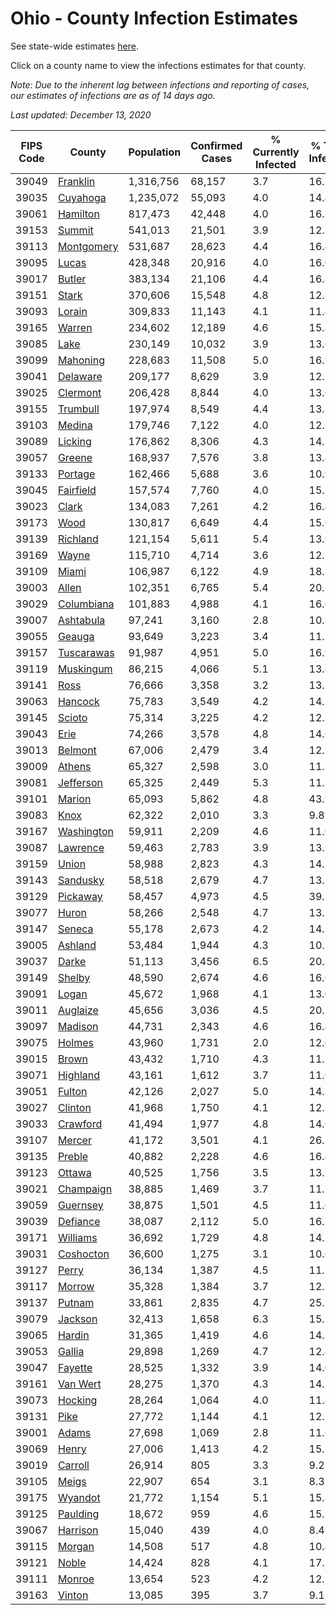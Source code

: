 # Ohio - County Infection Estimates

See state-wide estimates [here](/infections/us-oh).

Click on a county name to view the infections estimates for that county.

*Note: Due to the inherent lag between infections and reporting of cases, our estimates of infections are as of 14 days ago.*

*Last updated: December 13, 2020*

|   FIPS Code |                   County |   Population |   Confirmed Cases |   % Currently Infected |   % Total Infected |
|-------------|--------------------------|--------------|-------------------|------------------------|--------------------|
|       39049 |     [Franklin](franklin) |    1,316,756 |            68,157 |                    3.7 |               16.7 |
|       39035 |     [Cuyahoga](cuyahoga) |    1,235,072 |            55,093 |                    4.0 |               14.4 |
|       39061 |     [Hamilton](hamilton) |      817,473 |            42,448 |                    4.0 |               16.3 |
|       39153 |         [Summit](summit) |      541,013 |            21,501 |                    3.9 |               12.3 |
|       39113 | [Montgomery](montgomery) |      531,687 |            28,623 |                    4.4 |               16.4 |
|       39095 |           [Lucas](lucas) |      428,348 |            20,916 |                    4.0 |               16.0 |
|       39017 |         [Butler](butler) |      383,134 |            21,106 |                    4.4 |               16.8 |
|       39151 |           [Stark](stark) |      370,606 |            15,548 |                    4.8 |               12.8 |
|       39093 |         [Lorain](lorain) |      309,833 |            11,143 |                    4.1 |               11.4 |
|       39165 |         [Warren](warren) |      234,602 |            12,189 |                    4.6 |               15.8 |
|       39085 |             [Lake](lake) |      230,149 |            10,032 |                    3.9 |               13.6 |
|       39099 |     [Mahoning](mahoning) |      228,683 |            11,508 |                    5.0 |               16.9 |
|       39041 |     [Delaware](delaware) |      209,177 |             8,629 |                    3.9 |               12.5 |
|       39025 |     [Clermont](clermont) |      206,428 |             8,844 |                    4.0 |               13.0 |
|       39155 |     [Trumbull](trumbull) |      197,974 |             8,549 |                    4.4 |               13.8 |
|       39103 |         [Medina](medina) |      179,746 |             7,122 |                    4.0 |               12.3 |
|       39089 |       [Licking](licking) |      176,862 |             8,306 |                    4.3 |               14.3 |
|       39057 |         [Greene](greene) |      168,937 |             7,576 |                    3.8 |               13.4 |
|       39133 |       [Portage](portage) |      162,466 |             5,688 |                    3.6 |               10.9 |
|       39045 |   [Fairfield](fairfield) |      157,574 |             7,760 |                    4.0 |               15.1 |
|       39023 |           [Clark](clark) |      134,083 |             7,261 |                    4.2 |               16.4 |
|       39173 |             [Wood](wood) |      130,817 |             6,649 |                    4.4 |               15.6 |
|       39139 |     [Richland](richland) |      121,154 |             5,611 |                    5.4 |               13.9 |
|       39169 |           [Wayne](wayne) |      115,710 |             4,714 |                    3.6 |               12.7 |
|       39109 |           [Miami](miami) |      106,987 |             6,122 |                    4.9 |               18.1 |
|       39003 |           [Allen](allen) |      102,351 |             6,765 |                    5.4 |               20.3 |
|       39029 | [Columbiana](columbiana) |      101,883 |             4,988 |                    4.1 |               16.6 |
|       39007 |   [Ashtabula](ashtabula) |       97,241 |             3,160 |                    2.8 |               10.8 |
|       39055 |         [Geauga](geauga) |       93,649 |             3,223 |                    3.4 |               11.1 |
|       39157 | [Tuscarawas](tuscarawas) |       91,987 |             4,951 |                    5.0 |               16.9 |
|       39119 |   [Muskingum](muskingum) |       86,215 |             4,066 |                    5.1 |               13.8 |
|       39141 |             [Ross](ross) |       76,666 |             3,358 |                    3.2 |               13.1 |
|       39063 |       [Hancock](hancock) |       75,783 |             3,549 |                    4.2 |               14.1 |
|       39145 |         [Scioto](scioto) |       75,314 |             3,225 |                    4.2 |               12.2 |
|       39043 |             [Erie](erie) |       74,266 |             3,578 |                    4.8 |               14.6 |
|       39013 |       [Belmont](belmont) |       67,006 |             2,479 |                    3.4 |               12.5 |
|       39009 |         [Athens](athens) |       65,327 |             2,598 |                    3.0 |               11.8 |
|       39081 |   [Jefferson](jefferson) |       65,325 |             2,449 |                    5.3 |               11.1 |
|       39101 |         [Marion](marion) |       65,093 |             5,862 |                    4.8 |               43.9 |
|       39083 |             [Knox](knox) |       62,322 |             2,010 |                    3.3 |                9.8 |
|       39167 | [Washington](washington) |       59,911 |             2,209 |                    4.6 |               11.6 |
|       39087 |     [Lawrence](lawrence) |       59,463 |             2,783 |                    3.9 |               13.9 |
|       39159 |           [Union](union) |       58,988 |             2,823 |                    4.3 |               14.5 |
|       39143 |     [Sandusky](sandusky) |       58,518 |             2,679 |                    4.7 |               13.2 |
|       39129 |     [Pickaway](pickaway) |       58,457 |             4,973 |                    4.5 |               39.5 |
|       39077 |           [Huron](huron) |       58,266 |             2,548 |                    4.7 |               13.2 |
|       39147 |         [Seneca](seneca) |       55,178 |             2,673 |                    4.2 |               14.3 |
|       39005 |       [Ashland](ashland) |       53,484 |             1,944 |                    4.3 |               10.5 |
|       39037 |           [Darke](darke) |       51,113 |             3,456 |                    6.5 |               20.8 |
|       39149 |         [Shelby](shelby) |       48,590 |             2,674 |                    4.6 |               16.6 |
|       39091 |           [Logan](logan) |       45,672 |             1,968 |                    4.1 |               13.0 |
|       39011 |     [Auglaize](auglaize) |       45,656 |             3,036 |                    4.5 |               20.2 |
|       39097 |       [Madison](madison) |       44,731 |             2,343 |                    4.6 |               16.4 |
|       39075 |         [Holmes](holmes) |       43,960 |             1,731 |                    2.0 |               12.0 |
|       39015 |           [Brown](brown) |       43,432 |             1,710 |                    4.3 |               11.5 |
|       39071 |     [Highland](highland) |       43,161 |             1,612 |                    3.7 |               11.0 |
|       39051 |         [Fulton](fulton) |       42,126 |             2,027 |                    5.0 |               14.3 |
|       39027 |       [Clinton](clinton) |       41,968 |             1,750 |                    4.1 |               12.3 |
|       39033 |     [Crawford](crawford) |       41,494 |             1,977 |                    4.8 |               14.6 |
|       39107 |         [Mercer](mercer) |       41,172 |             3,501 |                    4.1 |               26.5 |
|       39135 |         [Preble](preble) |       40,882 |             2,228 |                    4.6 |               16.4 |
|       39123 |         [Ottawa](ottawa) |       40,525 |             1,756 |                    3.5 |               13.5 |
|       39021 |   [Champaign](champaign) |       38,885 |             1,469 |                    3.7 |               11.5 |
|       39059 |     [Guernsey](guernsey) |       38,875 |             1,501 |                    4.5 |               11.6 |
|       39039 |     [Defiance](defiance) |       38,087 |             2,112 |                    5.0 |               16.7 |
|       39171 |     [Williams](williams) |       36,692 |             1,729 |                    4.8 |               14.2 |
|       39031 |   [Coshocton](coshocton) |       36,600 |             1,275 |                    3.1 |               10.6 |
|       39127 |           [Perry](perry) |       36,134 |             1,387 |                    4.5 |               11.5 |
|       39117 |         [Morrow](morrow) |       35,328 |             1,384 |                    3.7 |               12.3 |
|       39137 |         [Putnam](putnam) |       33,861 |             2,835 |                    4.7 |               25.5 |
|       39079 |       [Jackson](jackson) |       32,413 |             1,658 |                    6.3 |               15.1 |
|       39065 |         [Hardin](hardin) |       31,365 |             1,419 |                    4.6 |               14.3 |
|       39053 |         [Gallia](gallia) |       29,898 |             1,269 |                    4.7 |               12.4 |
|       39047 |       [Fayette](fayette) |       28,525 |             1,332 |                    3.9 |               14.0 |
|       39161 |     [Van Wert](van-wert) |       28,275 |             1,370 |                    4.3 |               14.5 |
|       39073 |       [Hocking](hocking) |       28,264 |             1,064 |                    4.0 |               11.4 |
|       39131 |             [Pike](pike) |       27,772 |             1,144 |                    4.1 |               12.3 |
|       39001 |           [Adams](adams) |       27,698 |             1,069 |                    2.8 |               11.6 |
|       39069 |           [Henry](henry) |       27,006 |             1,413 |                    4.2 |               15.5 |
|       39019 |       [Carroll](carroll) |       26,914 |               805 |                    3.3 |                9.2 |
|       39105 |           [Meigs](meigs) |       22,907 |               654 |                    3.1 |                8.3 |
|       39175 |       [Wyandot](wyandot) |       21,772 |             1,154 |                    5.1 |               15.8 |
|       39125 |     [Paulding](paulding) |       18,672 |               959 |                    4.6 |               15.5 |
|       39067 |     [Harrison](harrison) |       15,040 |               439 |                    4.0 |                8.4 |
|       39115 |         [Morgan](morgan) |       14,508 |               517 |                    4.8 |               10.4 |
|       39121 |           [Noble](noble) |       14,424 |               828 |                    4.1 |               17.1 |
|       39111 |         [Monroe](monroe) |       13,654 |               523 |                    4.2 |               12.2 |
|       39163 |         [Vinton](vinton) |       13,085 |               395 |                    3.7 |                9.1 |